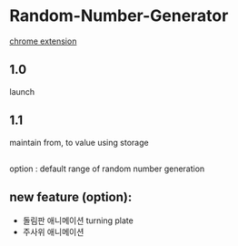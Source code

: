 # Random-Number-Generator
[chrome extension](https://chrome.google.com/webstore/detail/random-number-generator/paeakpmmphgagngkbapdipelenhnodef)

## 1.0
launch

## 1.1
maintain from, to value using storage

##
option : default range of random number generation

## new feature (option):
- 돌림판 애니메이션 turning plate
- 주사위 애니메이션
